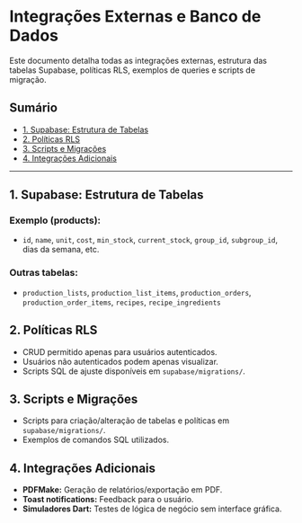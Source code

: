 # Integrações Externas e Banco de Dados

Este documento detalha todas as integrações externas, estrutura das tabelas Supabase, políticas RLS, exemplos de queries e scripts de migração.

## Sumário
- [1. Supabase: Estrutura de Tabelas](#1-supabase-estrutura-de-tabelas)
- [2. Políticas RLS](#2-políticas-rls)
- [3. Scripts e Migrações](#3-scripts-e-migrações)
- [4. Integrações Adicionais](#4-integrações-adicionais)

---

## 1. Supabase: Estrutura de Tabelas
### Exemplo (products):
- `id`, `name`, `unit`, `cost`, `min_stock`, `current_stock`, `group_id`, `subgroup_id`, dias da semana, etc.

### Outras tabelas:
- `production_lists`, `production_list_items`, `production_orders`, `production_order_items`, `recipes`, `recipe_ingredients`

## 2. Políticas RLS
- CRUD permitido apenas para usuários autenticados.
- Usuários não autenticados podem apenas visualizar.
- Scripts SQL de ajuste disponíveis em `supabase/migrations/`.

## 3. Scripts e Migrações
- Scripts para criação/alteração de tabelas e políticas em `supabase/migrations/`.
- Exemplos de comandos SQL utilizados.

## 4. Integrações Adicionais
- **PDFMake:** Geração de relatórios/exportação em PDF.
- **Toast notifications:** Feedback para o usuário.
- **Simuladores Dart:** Testes de lógica de negócio sem interface gráfica.
